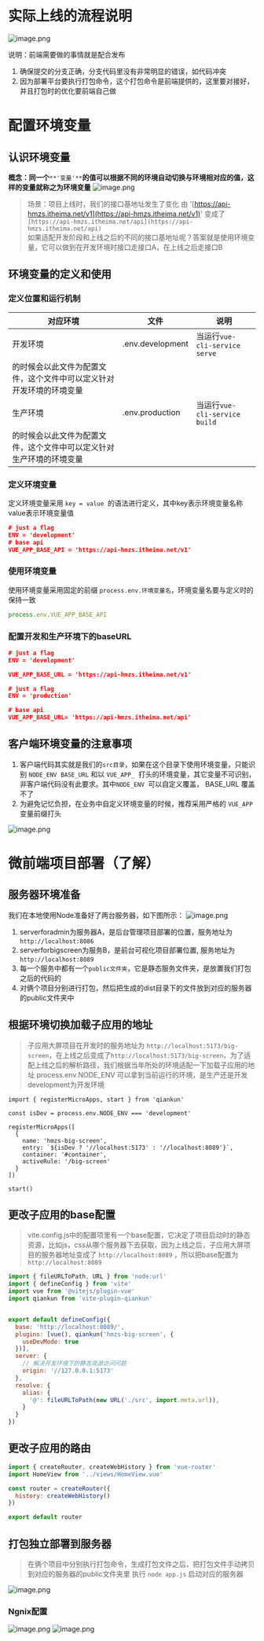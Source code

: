 # 实际上线的流程说明
![image.png](assets/26.png)

说明：前端需要做的事情就是配合发布

1. 确保提交的分支正确，分支代码里没有非常明显的错误，如代码冲突
2. 因为部署平台要执行打包命令，这个打包命令是前端提供的，这里要对接好，并且打包时的优化要前端自己做
# 配置环境变量
## 认识环境变量
**概念：同一个**`**'变量'**`**的值可以根据不同的环境自动切换与环境相对应的值，这样的变量就称之为环境变量**
![image.png](assets/27.png)

> 场景：项目上线时，我们的接口基地址发生了变化
> 由 '[https://api-hmzs.itheima.net/v1](https://api-hmzs.itheima.net/v1)' 变成了 `[https://api-hmzs.itheima.net/api](https://api-hmzs.itheima.net/api)`  
> 如果适配开发阶段和上线之后的不同的接口基地址呢？答案就是使用环境变量，它可以做到在开发环境时接口走接口A，在上线之后走接口B

## 环境变量的定义和使用
### 定义位置和运行机制
| **对应环境** | **文件** | **说明** |
| --- | --- | --- |
| 开发环境 | .env.development | 当运行`vue-cli-service serve`
 的时候会以此文件为配置文件，这个文件中可以定义针对开发环境的环境变量 |
| 生产环境 | .env.production | 当运行`vue-cli-service build`
 的时候会以此文件为配置文件，这个文件中可以定义针对生产环境的环境变量 |

### 定义环境变量
定义环境变量采用 `key = value`  的语法进行定义，其中key表示环境变量名称   value表示环境变量值
```json
# just a flag
ENV = 'development'
# base api
VUE_APP_BASE_API = 'https://api-hmzs.itheima.net/v1'
```
### 使用环境变量
使用环境变量采用固定的前缀 `process.env.环境变量名`，环境变量名要与定义时的保持一致
```javascript
process.env.VUE_APP_BASE_API
```

### 配置开发和生产环境下的baseURL
```json
# just a flag
ENV = 'development'

VUE_APP_BASE_URL = 'https://api-hmzs.itheima.net/v1'
```

```json
# just a flag
ENV = 'production'

# base api
VUE_APP_BASE_URL= 'https://api-hmzs.itheima.net/api'
```

## 客户端环境变量的注意事项

1. 客户端代码其实就是我们的`src目录`，如果在这个目录下使用环境变量，只能识别 `NODE_ENV`  `BASE_URL` 和以 `VUE_APP_`  打头的环境变量，其它变量不可识别，非客户端代码没有此要求。其中`NODE_ENV`  可以自定义覆盖， BASE_URL 覆盖不了
2. 为避免记忆负担，在业务中自定义环境变量的时候，推荐采用严格的 `VUE_APP`变量前缀打头

![image.png](assets/28.png)

# 微前端项目部署（了解）
## 服务器环境准备
我们在本地使用Node准备好了两台服务器，如下图所示：
![image.png](assets/29.png)

1. serverforadmin为服务器A，是后台管理项目部署的位置，服务地址为 `http://localhost:8086` 
2. serverforbigscreen为服务B，是前台可视化项目部署位置, 服务地址为`http://localhost:8089`
3. 每一个服务中都有一个`public文件夹`，它是静态服务文件夹，是放置我们打包之后的代码的
4. 对俩个项目分别进行打包，然后把生成的dist目录下的文件放到对应的服务器的public文件夹中
## 根据环境切换加载子应用的地址
> 子应用大屏项目在开发时的服务地址为 `http://localhost:5173/big-screen`，在上线之后变成了`http://localhost:5173/big-screen`，为了适配上线之后的解析路径，我们根据当年所处的环境适配一下加载子应用的地址
> process.env.NODE_ENV  可以拿到当前运行的环境，是生产还是开发  development为开发环境

```vue
import { registerMicroApps, start } from 'qiankun'

const isDev = process.env.NODE_ENV === 'development'

registerMicroApps([
  {
    name: 'hmzs-big-screen',
    entry: `${isDev ? '//localhost:5173' : '//localhost:8089'}`,
    container: '#container',
    activeRule: '/big-screen'
  }
])

start()

```

## 更改子应用的base配置
> vite.config.js中的配置项里有一个base配置，它决定了项目启动时的静态资源，比如js，css从哪个服务器下去获取，因为上线之后，子应用大屏项目的服务器地址变成了 `http://localhost:8089` ，所以把base配置为 `http://localhost:8089` 

```javascript
import { fileURLToPath, URL } from 'node:url'
import { defineConfig } from 'vite'
import vue from '@vitejs/plugin-vue'
import qiankun from 'vite-plugin-qiankun'


export default defineConfig({
  base: 'http://localhost:8089/',
  plugins: [vue(), qiankun('hmzs-big-screen', {
    useDevMode: true
  })],
  server: {
    // 解决开发环境下的静态资源访问问题
    origin: '//127.0.0.1:5173'
  },
  resolve: {
    alias: {
      '@': fileURLToPath(new URL('./src', import.meta.url)),
    }
  }
})
```
## 更改子应用的路由
```javascript
import { createRouter, createWebHistory } from 'vue-router'
import HomeView from '../views/HomeView.vue'

const router = createRouter({
  history: createWebHistory()
})

export default router
```
## 打包独立部署到服务器
> 在俩个项目中分别执行打包命令，生成打包文件之后，把打包文件手动拷贝到对应的服务器的public文件夹里
> 执行 `node app.js` 启动对应的服务器

![image.png](assets/30.png)
### Ngnix配置
![image.png](assets/31.png)
![image.png](https://cdn.nlark.com/yuque/0/2023/png/274425/1686317235753-30da0ada-381c-4dce-bed7-1616fec7e9ee.png#averageHue=%23080503&clientId=uaf1ea3f2-521b-4&from=paste&height=697&id=ue7151c46&originHeight=1394&originWidth=1554&originalType=binary&ratio=2&rotation=0&showTitle=false&size=659710&status=done&style=none&taskId=u3d12d140-fdd6-4d55-b18a-6f9216c2d6f&title=&width=777)









